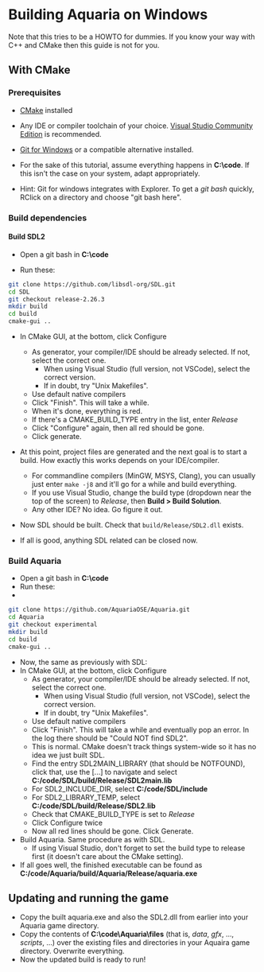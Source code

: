 # Building Aquaria on Windows

Note that this tries to be a HOWTO for dummies. If you know your way with C++ and CMake then this guide is not for you.

## With CMake

### Prerequisites

- [CMake](https://cmake.org/download/) installed
- Any IDE or compiler toolchain of your choice. [Visual Studio Community Edition](https://visualstudio.microsoft.com/) is recommended.
- [Git for Windows](https://gitforwindows.org/) or a compatible alternative installed. 

- For the sake of this tutorial, assume everything happens in **C:\code**. If this isn't the case on your system, adapt appropriately.
- Hint: Git for windows integrates with Explorer. To get a *git bash* quickly, RClick on a directory and choose "git bash here".

### Build dependencies

#### Build SDL2

- Open a git bash in **C:\code**

- Run these:

```bash
git clone https://github.com/libsdl-org/SDL.git
cd SDL
git checkout release-2.26.3
mkdir build
cd build
cmake-gui ..
```

- In CMake GUI, at the bottom, click Configure
  - As generator, your compiler/IDE should be already selected. If not, select the correct one.
    - When using Visual Studio (full version, not VSCode), select the correct version.
    - If in doubt, try "Unix Makefiles".
  - Use default native compilers
  - Click "Finish". This will take a while.
  - When it's done, everything is red.
  - If there's a CMAKE_BUILD_TYPE entry in the list, enter *Release*
  - Click "Configure" again, then all red should be gone.
  - Click generate.
  
- At this point, project files are generated and the next goal is to start a build. How exactly this works depends on your IDE/compiler.
  - For commandline compilers (MinGW, MSYS, Clang), you can usually just enter `make -j8`  and it'll go for a while and build everything.
  - If you use Visual Studio, change the build type (dropdown near the top of the screen) to *Release*, then **Build > Build Solution**.
  - Any other IDE? No idea. Go figure it out.
- Now SDL should be built. Check that `build/Release/SDL2.dll` exists.
- If all is good, anything SDL related can be closed now.

### Build Aquaria

- Open a git bash in **C:\code**
- Run these:
- 
```bash
git clone https://github.com/AquariaOSE/Aquaria.git
cd Aquaria
git checkout experimental
mkdir build
cd build
cmake-gui ..
```

- Now, the same as previously with SDL:
- In CMake GUI, at the bottom, click Configure
  - As generator, your compiler/IDE should be already selected. If not, select the correct one.
    - When using Visual Studio (full version, not VSCode), select the correct version.
    - If in doubt, try "Unix Makefiles".
  - Use default native compilers
  - Click "Finish". This will take a while and eventually pop an error. In the log there should be "Could NOT find SDL2".
  - This is normal. CMake doesn't track things system-wide so it has no idea we just built SDL.
  - Find the entry SDL2MAIN_LIBRARY (that should be NOTFOUND), click that, use the [...] to navigate and select **C:/code/SDL/build/Release/SDL2main.lib**
  - For SDL2_INCLUDE_DIR, select **C:/code/SDL/include**
  - For SDL2_LIBRARY_TEMP, select **C:/code/SDL/build/Release/SDL2.lib**
  - Check that CMAKE_BUILD_TYPE is set to *Release*
  - Click Configure twice
  - Now all red lines should be gone.  Click Generate.
- Build Aquaria. Same procedure as with SDL.
  - If using Visual Studio, don't forget to set the build type to release first (it doesn't care about the CMake setting).
- If all goes well, the finished executable can be found as **C:/code/Aquaria/build/Aquaria/Release/aquaria.exe**

## Updating and running the game

- Copy the built aquaria.exe and also the SDL2.dll from earlier into your Aquaria game directory.
- Copy the contents of **C:\code\Aquaria\files** (that is, *data*, *gfx*, ..., *scripts*, ...) over the existing files and directories in your Aquaira game directory. Overwrite everything.
- Now the updated build is ready to run!

